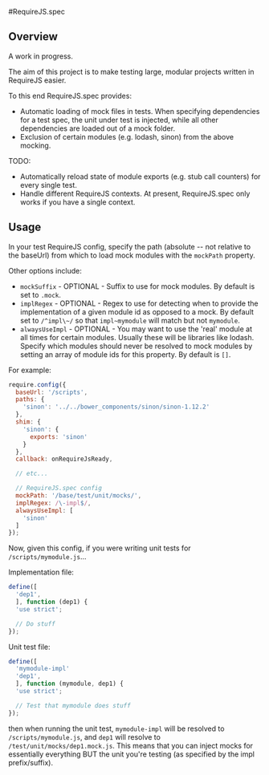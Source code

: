 #RequireJS.spec

## Overview

A work in progress. 

The aim of this project is to make testing large, modular projects written in RequireJS easier. 

To this end RequireJS.spec provides:
* Automatic loading of mock files in tests. When specifying dependencies for a test spec, the unit under test is injected, while all other dependencies are loaded out of a mock folder.
* Exclusion of certain modules (e.g. lodash, sinon) from the above mocking.

TODO:
* Automatically reload state of module exports (e.g. stub call counters) for every single test.
* Handle different RequireJS contexts. At present, RequireJS.spec only works if you have a single context.

## Usage

In your test RequireJS config, specify the path (absolute -- not relative to the baseUrl) from which to load mock modules with the `mockPath` property.

Other options include:
* `mockSuffix` - OPTIONAL - Suffix to use for mock modules. By default is set to `.mock`.
* `implRegex` - OPTIONAL - Regex to use for detecting when to provide the implementation of a given module id as opposed to a mock. By default set to `/^impl\~/` so that `impl~mymodule` will match but not `mymodule`.
* `alwaysUseImpl` - OPTIONAL - You may want to use the 'real' module at all times for certain modules. Usually these will be libraries like lodash. Specify which modules should never be resolved to mock modules by setting an array of module ids for this property. By default is `[]`.

For example:

```javascript
require.config({
  baseUrl: '/scripts',
  paths: {
    'sinon': '../../bower_components/sinon/sinon-1.12.2'
  },
  shim: {
    'sinon': {
      exports: 'sinon'
    }
  },
  callback: onRequireJsReady,

  // etc...

  // RequireJS.spec config
  mockPath: '/base/test/unit/mocks/',
  implRegex: /\-impl$/,
  alwaysUseImpl: [
    'sinon'
  ]
});

```

Now, given this config, if you were writing unit tests for `/scripts/mymodule.js`...

Implementation file:

```javascript
define([
  'dep1',
  ], function (dep1) {
  'use strict';

  // Do stuff 
});
````

Unit test file:

```javascript
define([
  'mymodule-impl'
  'dep1',
  ], function (mymodule, dep1) {
  'use strict';

  // Test that mymodule does stuff
});
````

then when running the unit test, `mymodule-impl` will be resolved to `/scripts/mymodule.js`, and `dep1` will resolve to `/test/unit/mocks/dep1.mock.js`. This means that you can inject mocks for essentially everything BUT the unit you're testing (as specified by the impl prefix/suffix).
